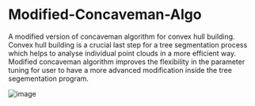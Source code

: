 # Modified-Concaveman-Algo
A modified version of concaveman algorithm for convex hull building. Convex hull building is a crucial last step for a tree segmentation process which helps to analyse individual point clouds in a more efficient way. Modified concaveman algorithm improves the flexibility in the parameter tuning for user to have a more advanced modification inside the tree segementation program.

![image](https://user-images.githubusercontent.com/118844558/218240046-324d3c3a-02e4-4a56-9688-81b203ba053f.png)
